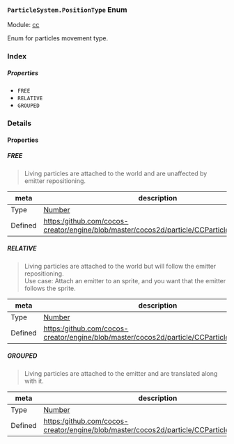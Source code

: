 ### `ParticleSystem.PositionType` Enum



Module: [cc](../modules/cc.md)




Enum for particles movement type.

### Index

##### Properties

  - `FREE`
  - `RELATIVE`
  - `GROUPED`

### Details

#### Properties


##### FREE

> Living particles are attached to the world and are unaffected by emitter repositioning.

| meta | description |
|------|-------------|
| Type | <a href="https://developer.mozilla.org/en/JavaScript/Reference/Global_Objects/Number" class="crosslink external" target="_blank">Number</a> |
| Defined | [https:/github.com/cocos-creator/engine/blob/master/cocos2d/particle/CCParticleSystem.js:64](https:/github.com/cocos-creator/engine/blob/master/cocos2d/particle/CCParticleSystem.js#L64) |



##### RELATIVE

> Living particles are attached to the world but will follow the emitter repositioning.<br/>
Use case: Attach an emitter to an sprite, and you want that the emitter follows the sprite.

| meta | description |
|------|-------------|
| Type | <a href="https://developer.mozilla.org/en/JavaScript/Reference/Global_Objects/Number" class="crosslink external" target="_blank">Number</a> |
| Defined | [https:/github.com/cocos-creator/engine/blob/master/cocos2d/particle/CCParticleSystem.js:73](https:/github.com/cocos-creator/engine/blob/master/cocos2d/particle/CCParticleSystem.js#L73) |



##### GROUPED

> Living particles are attached to the emitter and are translated along with it.

| meta | description |
|------|-------------|
| Type | <a href="https://developer.mozilla.org/en/JavaScript/Reference/Global_Objects/Number" class="crosslink external" target="_blank">Number</a> |
| Defined | [https:/github.com/cocos-creator/engine/blob/master/cocos2d/particle/CCParticleSystem.js:83](https:/github.com/cocos-creator/engine/blob/master/cocos2d/particle/CCParticleSystem.js#L83) |


